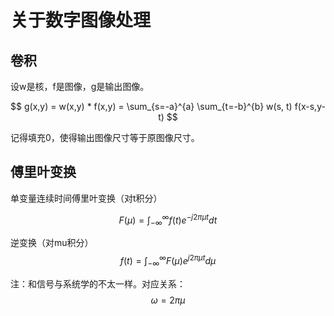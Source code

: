 # 关于数字图像处理

## 卷积

设w是核，f是图像，g是输出图像。

$$
g(x,y) = w(x,y) * f(x,y) = \sum_{s=-a}^{a} \sum_{t=-b}^{b} w(s, t) f(x-s,y-t)
$$

记得填充0，使得输出图像尺寸等于原图像尺寸。

## 傅里叶变换

单变量连续时间傅里叶变换（对t积分）

$$
F(\mu) = \int_{-\infty}^{\infty} f(t) e^{-j 2 \pi \mu t} dt
$$

逆变换（对mu积分）
$$
f(t) = \int_{-\infty}^{\infty} F(\mu) e^{j 2\pi \mu t} d \mu
$$


注：和信号与系统学的不太一样。对应关系：
$$
\omega = 2 \pi \mu
$$
